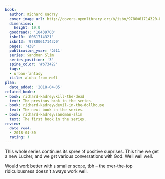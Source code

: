 ```yaml
---
book:
  author: Richard Kadrey
  cover_image_url: http://covers.openlibrary.org/b/isbn/9780061714320-L.jpg
  dimensions:
    height: 19.0
  goodreads: '10439703'
  isbn10: '0061714321'
  isbn13: '9780061714320'
  pages: '438'
  publication_year: '2011'
  series: Sandman Slim
  series_position: '3'
  spine_color: '#b73422'
  tags:
  - urban-fantasy
  title: Aloha from Hell
plan:
  date_added: '2018-04-05'
related_books:
- book: richard-kadrey/kill-the-dead
  text: The previous book in the series.
- book: richard-kadrey/devil-in-the-dollhouse
  text: The next book in the series.
- book: richard-kadrey/sandman-slim
  text: The first book in the series.
review:
  date_read:
  - 2018-04-30
  rating: 3
---
```


This whole series continues its spree of positive surprises. This time we get a new Lucifer, and we get various conversations with God. Well well well.

Would work better with a smaller scope, tbh – the over-the-top ridiculousness doesn't always work well.
